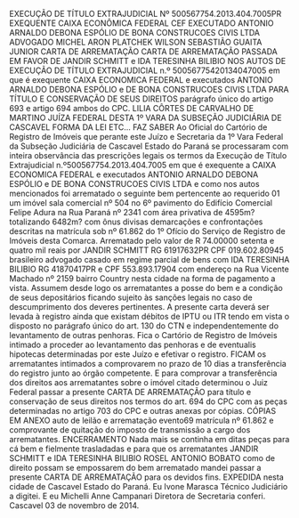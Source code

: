EXECUÇÃO DE TÍTULO EXTRAJUDICIAL Nº 500567754.2013.404.7005PR EXEQUENTE CAIXA ECONÔMICA FEDERAL CEF EXECUTADO ANTONIO ARNALDO DEBONA ESPÓLIO DE BONA CONSTRUCOES CIVIS LTDA ADVOGADO MICHEL ARON PLATCHEK WILSON SEBASTIÃO GUAITA JUNIOR CARTA DE ARREMATAÇÃO CARTA DE ARREMATAÇÃO PASSADA EM FAVOR DE JANDIR SCHMITT e IDA TERESINHA BILIBIO NOS AUTOS DE EXECUÇÃO DE TÍTULO EXTRAJUDICIAL n.º 50056775420134047005 em que é exequente CAIXA ECONOMICA FEDERAL e executados ANTONIO ARNALDO DEBONA ESPÓLIO e DE BONA CONSTRUCOES CIVIS LTDA PARA TÍTULO E CONSERVAÇÃO DE SEUS DIREITOS parágrafo único do artigo 693 e artigo 694 ambos do CPC. LILIA CÔRTES DE CARVALHO DE MARTINO JUÍZA FEDERAL DESTA 1º VARA DA SUBSEÇÃO JUDICIÁRIA DE CASCAVEL FORMA DA LEI ETC... FAZ SABER Ao Oficial do Cartório de Registro de Imóveis que perante este Juízo e Secretaria da 1º Vara Federal da Subseção Judiciária de Cascavel Estado do Paraná se processaram com inteira observância das prescrições legais os termos da Execução de Título Extrajudicial n.º500567754.2013.404.7005 em que é exequente a CAIXA ECONOMICA FEDERAL e executados ANTONIO ARNALDO DEBONA ESPÓLIO e DE BONA CONSTRUCOES CIVIS LTDA e como nos autos mencionados foi arrematado o seguinte bem pertencente ao requerido 01 um imóvel sala comercial nº 504 no 6º pavimento do Edifício Comercial Felipe Adura na Rua Paraná nº 2341 com área privativa de 4595m? totalizando 6482m? com ônus divisas demarcações e confrontações descritas na matrícula sob nº 61.862 do 1º Ofício do Serviço de Registro de Imóveis desta Comarca. Arrematado pelo valor de R 74.00000 setenta e quatro mil reais por JANDIR SCHMITT RG 61917632PR CPF 019.602.80945 brasileiro advogado casado em regime parcial de bens com IDA TERESINHA BILIBIO RG 41870417PR e CPF 553.893.17904 com endereço na Rua Vicente Machado nº 2159 bairro Country nesta cidade na forma de pagamento a vista. Assumem desde logo os arrematantes a posse do bem e a condição de seus depositários ficando sujeito às sanções legais no caso de descumprimento dos deveres pertinentes. A presente carta deverá ser levada à registro ainda que existam débitos de IPTU ou ITR tendo em vista o disposto no parágrafo único do art. 130 do CTN e independentemente do levantamento de outras penhoras. Fica o Cartório de Registro de Imóveis intimado a proceder ao levantamento das penhoras e de eventualis hipotecas determinadas por este Juízo e efetivar o registro. FICAM os arrematantes intimados a comprovarem no prazo de 10 dias a transferência do registro junto ao órgão competente. E para comprovar a transferência dos direitos aos arrematantes sobre o imóvel citado determinou o Juiz Federal passar a presente CARTA DE ARREMATAÇÃO para título e conservação de seus direitos nos termos do art. 694 do CPC com as peças determinadas no artigo 703 do CPC e outras anexas por cópias. CÓPIAS EM ANEXO auto de leilão e arrematação evento69 matrícula nº 61.862 e comprovante de quitação do imposto de transmissão a cargo dos arrematantes. ENCERRAMENTO Nada mais se continha em ditas peças para cá bem e fielmente trasladadas e para que os arrematantes JANDIR SCHMITT e IDA TERESINHA BILIBIO ROSEL ANTONIO BOBATO como de direito possam se empossarem do bem arrematado mandei passar a presente CARTA DE ARREMATAÇÃO para os devidos fins. EXPEDIDA nesta cidade de Cascavel Estado do Paraná. Eu Ivone Marasca Técnico Judiciário a digitei. E eu Michelli Anne Campanari Diretora de Secretaria conferi. Cascavel 03 de novembro de 2014.

